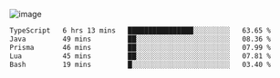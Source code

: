![image](https://github-profile-trophy.vercel.app/?username=CMOISDEAD&theme=kimbie_dark&row=1&no-frame=true&margin-w=15&margin-h=15)
<!--START_SECTION:waka-->

```txt
TypeScript   6 hrs 13 mins   ████████████████░░░░░░░░░   63.65 %
Java         49 mins         ██░░░░░░░░░░░░░░░░░░░░░░░   08.36 %
Prisma       46 mins         ██░░░░░░░░░░░░░░░░░░░░░░░   07.99 %
Lua          45 mins         ██░░░░░░░░░░░░░░░░░░░░░░░   07.81 %
Bash         19 mins         █░░░░░░░░░░░░░░░░░░░░░░░░   03.40 %
```

<!--END_SECTION:waka--> 

